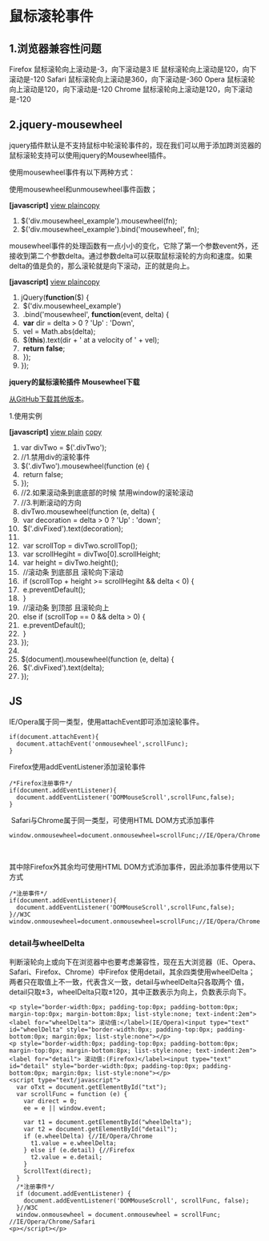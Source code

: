 # 鼠标滚轮事件

## 1.浏览器兼容性问题

Firefox 鼠标滚轮向上滚动是-3，向下滚动是3
IE 鼠标滚轮向上滚动是120，向下滚动是-120
Safari 鼠标滚轮向上滚动是360，向下滚动是-360
Opera 鼠标滚轮向上滚动是120，向下滚动是-120
Chrome 鼠标滚轮向上滚动是120，向下滚动是-120 



## 2.jquery-mousewheel

jquery插件默认是不支持鼠标中轮滚轮事件的，现在我们可以用于添加跨浏览器的鼠标滚轮支持可以使用jquery的Mousewheel插件。

使用mousewheel事件有以下两种方式：

 使用mousewheel和unmousewheel事件函数；

 

**[javascript]** [view plain](http://blog.csdn.net/qq542369628/article/details/8471535#)[copy](http://blog.csdn.net/qq542369628/article/details/8471535#)

1. $('div.mousewheel_example').mousewheel(fn);    
2. $('div.mousewheel_example').bind('mousewheel', fn);    

mousewheel事件的处理函数有一点小小的变化，它除了第一个参数event外，还接收到第二个参数delta。通过参数delta可以获取鼠标滚轮的方向和速度。如果delta的值是负的，那么滚轮就是向下滚动，正的就是向上。

**[javascript]** [view plain](http://blog.csdn.net/qq542369628/article/details/8471535#)[copy](http://blog.csdn.net/qq542369628/article/details/8471535#)

1. jQuery(**function**($) {    
2. ​    $('div.mousewheel_example')    
3. ​        .bind('mousewheel', **function**(event, delta) {    
4. ​            **var** dir = delta > 0 ? 'Up' : 'Down',    
5. ​                vel = Math.abs(delta);    
6. ​            $(**this**).text(dir + ' at a velocity of ' + vel);    
7. ​            **return** **false**;    
8. ​        });    
9. });    

 

**jquery的鼠标滚轮插件 Mousewheel下载**

[从GitHub下载其他版本](http://github.com/brandonaaron/jquery-mousewheel/downloads)。

1.使用实例

**[javascript]** [view plain](https://blog.csdn.net/u011127019/article/details/46940161#) [copy](https://blog.csdn.net/u011127019/article/details/46940161#)

1. var divTwo = $('.divTwo');  
2.   //1.禁用div的滚轮事件  
3.   $('.divTwo').mousewheel(function (e) {  
4. ​      return false;  
5.   });  
6.   //2.如果滚动条到底底部的时候 禁用window的滚轮滚动  
7.   //3.判断滚动的方向  
8.   divTwo.mousewheel(function (e, delta) {  
9. ​      var decoration = delta > 0 ? 'Up' : 'down';  
10. ​      $('.divFixed').text(decoration);  
11.   
12. ​      var scrollTop = divTwo.scrollTop();  
13. ​      var scrollHegiht = divTwo[0].scrollHeight;  
14. ​      var height = divTwo.height();  
15. ​      //滚动条 到底部且 滚轮向下滚动  
16. ​      if (scrollTop + height >= scrollHegiht && delta < 0) {  
17. ​          e.preventDefault();  
18. ​      }  
19. ​          //滚动条 到顶部 且滚轮向上  
20. ​      else if (scrollTop == 0 && delta > 0) {  
21. ​          e.preventDefault();  
22. ​      }  
23.   });  
24.   
25.   $(document).mousewheel(function (e, delta) {  
26. ​      $('.divFixed').text(delta);  
27.   });  



## JS

IE/Opera属于同一类型，使用attachEvent即可添加滚轮事件。 

```
if(document.attachEvent){  
  document.attachEvent('onmousewheel',scrollFunc);  
}
```



Firefox使用addEventListener添加滚轮事件 

```
/*Firefox注册事件*/ 
if(document.addEventListener){  
  document.addEventListener('DOMMouseScroll',scrollFunc,false);  
} 	
```



 Safari与Chrome属于同一类型，可使用HTML DOM方式添加事件 

```
window.onmousewheel=document.onmousewheel=scrollFunc;//IE/Opera/Chrome
```

​	

其中除Firefox外其余均可使用HTML DOM方式添加事件，因此添加事件使用以下方式 		

```
/*注册事件*/ 
if(document.addEventListener){  
  document.addEventListener('DOMMouseScroll',scrollFunc,false);  
}//W3C  
window.onmousewheel=document.onmousewheel=scrollFunc;//IE/Opera/Chrome
```

### **detail与wheelDelta**

判断滚轮向上或向下在浏览器中也要考虑兼容性，现在五大浏览器（IE、Opera、 Safari、Firefox、Chrome）中Firefox 使用detail，其余四类使用wheelDelta；两者只在取值上不一致，代表含义一致，detail与wheelDelta只各取两个 值，detail只取±3，wheelDelta只取±120，其中正数表示为向上，负数表示向下。

```
<p style="border-width:0px; padding-top:0px; padding-bottom:0px; margin-top:0px; margin-bottom:8px; list-style:none; text-indent:2em"><label for="wheelDelta"> 滚动值:</label>(IE/Opera)<input type="text" id="wheelDelta" style="border-width:0px; padding-top:0px; padding-bottom:0px; margin:0px; list-style:none"></p> 
<p style="border-width:0px; padding-top:0px; padding-bottom:0px; margin-top:0px; margin-bottom:8px; list-style:none; text-indent:2em"><label for="detail"> 滚动值:(Firefox)</label><input type="text" id="detail" style="border-width:0px; padding-top:0px; padding-bottom:0px; margin:0px; list-style:none"></p> 
<script type="text/javascript"> 
  var oTxt = document.getElementById("txt"); 
  var scrollFunc = function (e) { 
    var direct = 0; 
    ee = e || window.event; 
  
    var t1 = document.getElementById("wheelDelta"); 
    var t2 = document.getElementById("detail"); 
    if (e.wheelDelta) {//IE/Opera/Chrome  
      t1.value = e.wheelDelta; 
    } else if (e.detail) {//Firefox  
      t2.value = e.detail; 
    } 
    ScrollText(direct); 
  } 
  /*注册事件*/
  if (document.addEventListener) { 
    document.addEventListener('DOMMouseScroll', scrollFunc, false); 
  }//W3C  
  window.onmousewheel = document.onmousewheel = scrollFunc; //IE/Opera/Chrome/Safari  
<p></script></p>
```























